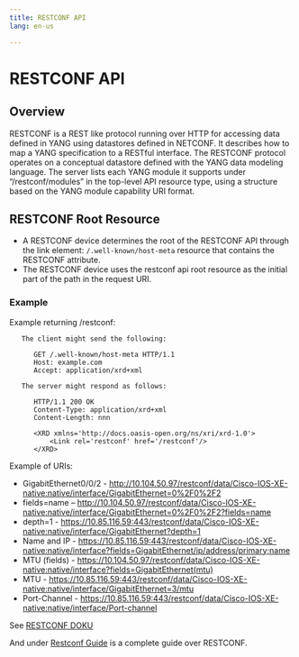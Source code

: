```yaml
---
title: RESTCONF API
lang: en-us

---
```


# RESTCONF API

## Overview
RESTCONF is a REST like protocol running over HTTP for accessing data defined in YANG using datastores defined in NETCONF. It describes how to map a YANG specification to a RESTful interface.
The RESTCONF protocol operates on a conceptual datastore defined with the YANG data modeling language. The server lists each YANG module it supports under “/restconf/modules” in the top-level API resource type, using a structure based on the YANG module capability URI format.

## RESTCONF Root Resource

* A RESTCONF device determines the root of the RESTCONF API through the link element: ```/.well-known/host-meta``` resource that contains the RESTCONF attribute.
* The RESTCONF device uses the restconf api root resource as the initial part of the path in the request URI.

### Example
Example returning /restconf:

```
   The client might send the following:

      GET /.well-known/host-meta HTTP/1.1
      Host: example.com
      Accept: application/xrd+xml

   The server might respond as follows:

      HTTP/1.1 200 OK
      Content-Type: application/xrd+xml
      Content-Length: nnn

      <XRD xmlns='http://docs.oasis-open.org/ns/xri/xrd-1.0'>
          <Link rel='restconf' href='/restconf'/>
      </XRD>
```

Example of URIs:
* GigabitEthernet0/0/2 - http://10.104.50.97/restconf/data/Cisco-IOS-XE-native:native/interface/GigabitEthernet=0%2F0%2F2
* fields=name – http://10.104.50.97/restconf/data/Cisco-IOS-XE-native:native/interface/GigabitEthernet=0%2F0%2F2?fields=name
* depth=1 - https://10.85.116.59:443/restconf/data/Cisco-IOS-XE-native:native/interface/GigabitEthernet?depth=1
* Name and IP - https://10.85.116.59:443/restconf/data/Cisco-IOS-XE-native:native/interface?fields=GigabitEthernet/ip/address/primary;name
* MTU (fields) - https://10.104.50.97/restconf/data/Cisco-IOS-XE-native:native/interface?fields=GigabitEthernet(mtu)
* MTU - https://10.85.116.59:443/restconf/data/Cisco-IOS-XE-native:native/interface/GigabitEthernet=3/mtu
* Port-Channel - https://10.85.116.59:443/restconf/data/Cisco-IOS-XE-native:native/interface/Port-channel

See [RESTCONF DOKU](https://www.cisco.com/c/en/us/td/docs/ios-xml/ios/prog/configuration/166/b_166_programmability_cg/restconf_prog_int.html)

And under [Restconf Guide](/segmentRouting/guides/restconf_programmable_interface.pdf) is a complete guide over RESTCONF.